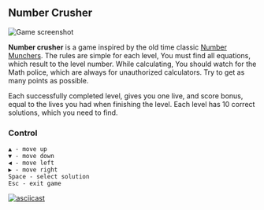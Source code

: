 ## Number Crusher

![Game screenshot](http://i.imgur.com/QVp6dMI.png)

**Number crusher** is a game inspired by the old time classic [Number Munchers](https://en.wikipedia.org/wiki/Munchers).
The rules are simple for each level, You must find all equations, which result to the level number. While calculating, You should watch for the Math police, which are always for unauthorized calculators. Try to get as many points as possible.

Each successfully completed level, gives you one live, and score bonus, equal to the lives you had when finishing the level. Each level has 10 correct solutions, which you need to find.

### Control
```
▲ - move up
▼ - move down
◀ - move left
▶ - move right
Space - select solution
Esc - exit game
```

[![asciicast](https://asciinema.org/a/5h9v1095b8y7wrggc8xa6to7f.png)](https://asciinema.org/a/5h9v1095b8y7wrggc8xa6to7f)
